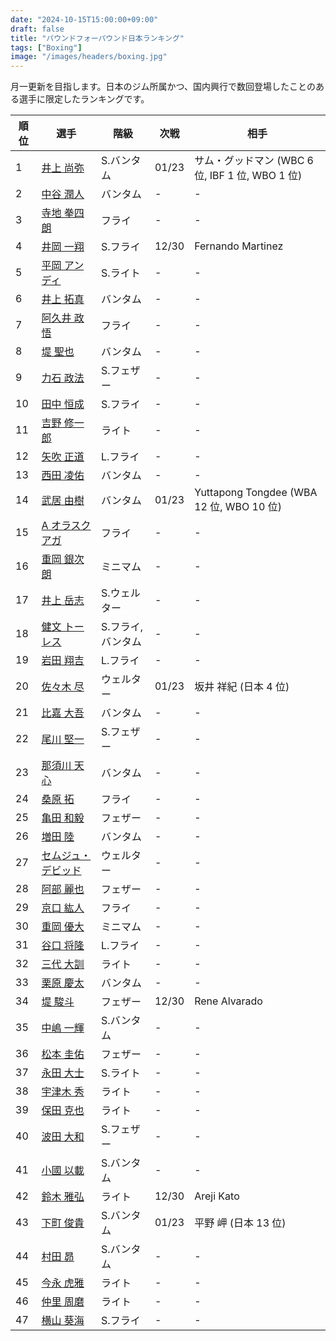 ```yaml
---
date: "2024-10-15T15:00:00+09:00"
draft: false
title: "パウンドフォーパウンド日本ランキング"
tags: ["Boxing"]
image: "/images/headers/boxing.jpg"
---
```


月一更新を目指します。日本のジム所属かつ、国内興行で数回登場したことのある選手に限定したランキングです。

順位|選手|階級|次戦|相手
---|---|---|---|---
1|[井上 尚弥](https://boxrec.com/en/box-pro/628407)|S.バンタム|01/23|サム・グッドマン (WBC 6 位, IBF 1 位, WBO 1 位)
2|[中谷 潤人](https://boxrec.com/en/box-pro/718508)|バンタム|-|-
3|[寺地 拳四朗](https://boxrec.com/en/box-pro/692967)|フライ|-|-
4|[井岡 一翔](https://boxrec.com/en/box-pro/483786)|S.フライ|12/30|Fernando Martinez
5|[平岡 アンディ](https://boxrec.com/en/box-pro/672119)|S.ライト|-|-
6|[井上 拓真](https://boxrec.com/en/box-pro/667667)|バンタム|-|-
7|[阿久井 政悟](https://boxrec.com/en/box-pro/685429)|フライ|-|-
8|[堤 聖也](https://boxrec.com/en/box-pro/829718)|バンタム|-|-
9|[力石 政法](https://boxrec.com/en/box-pro/806436)|S.フェザー|-|-
10|[田中 恒成](https://boxrec.com/en/box-pro/666339)|S.フライ|-|-
11|[吉野 修一郎](https://boxrec.com/en/box-pro/737760)|ライト|-|-
12|[矢吹 正道](https://boxrec.com/en/box-pro/752510)|L.フライ|-|-
13|[西田 凌佑](https://boxrec.com/en/box-pro/898844)|バンタム|-|-
14|[武居 由樹](https://boxrec.com/en/box-pro/990774)|バンタム|01/23|Yuttapong Tongdee (WBA 12 位, WBO 10 位)
15|[A オラスクアガ](https://boxrec.com/en/box-pro/904246)|フライ|-|-
16|[重岡 銀次朗](https://boxrec.com/en/box-pro/846108)|ミニマム|-|-
17|[井上 岳志](https://boxrec.com/en/box-pro/694941)|S.ウェルター|-|-
18|[健文 トーレス](https://boxrec.com/en/box-pro/233323)|S.フライ, バンタム|-|-
19|[岩田 翔吉](https://boxrec.com/en/box-pro/853769)|L.フライ|-|-
20|[佐々木 尽](https://boxrec.com/en/box-pro/847229)|ウェルター|01/23|坂井 祥紀 (日本 4 位)
21|[比嘉 大吾](https://boxrec.com/en/box-pro/691593)|バンタム|-|-
22|[尾川 堅一](https://boxrec.com/en/box-pro/535757)|S.フェザー|-|-
23|[那須川 天心](https://boxrec.com/en/box-pro/853210)|バンタム|-|-
24|[桑原 拓](https://boxrec.com/en/box-pro/836764)|フライ|-|-
25|[亀田 和毅](https://boxrec.com/en/box-pro/472942)|フェザー|-|-
26|[増田 陸](https://boxrec.com/en/box-pro/1096530)|バンタム|-|-
27|[セムジュ・デビッド](https://boxrec.com/en/box-pro/898239)|ウェルター|-|-
28|[阿部 麗也](https://boxrec.com/en/box-pro/654234)|フェザー|-|-
29|[京口 紘人](https://boxrec.com/en/box-pro/752878)|フライ|-|-
30|[重岡 優大](https://boxrec.com/en/box-pro/900843)|ミニマム|-|-
31|[谷口 将隆](https://boxrec.com/en/box-pro/747308)|L.フライ|-|-
32|[三代 大訓](https://boxrec.com/en/box-pro/794104)|ライト|-|-
33|[栗原 慶太](https://boxrec.com/en/box-pro/568329)|バンタム|-|-
34|[堤 駿斗](https://boxrec.com/en/box-pro/863092)|フェザー|12/30|Rene Alvarado
35|[中嶋 一輝](https://boxrec.com/en/box-pro/799358)|S.バンタム|-|-
36|[松本 圭佑](https://boxrec.com/en/box-pro/944445)|フェザー|-|-
37|[永田 大士](https://boxrec.com/en/box-pro/694940)|S.ライト|-|-
38|[宇津木 秀](https://boxrec.com/en/box-pro/829717)|ライト|-|-
39|[保田 克也](https://boxrec.com/en/box-pro/808904)|ライト|-|-
40|[波田 大和](https://boxrec.com/en/box-pro/731145)|S.フェザー|-|-
41|[小國 以載](https://boxrec.com/en/box-pro/518213)|S.バンタム|-|-
42|[鈴木 雅弘](https://boxrec.com/en/box-pro/846560)|ライト|12/30|Areji Kato
43|[下町 俊貴](https://boxrec.com/en/box-pro/740239)|S.バンタム|01/23|平野 岬 (日本 13 位)
44|[村田 昴](https://boxrec.com/en/box-pro/893147)|S.バンタム|-|-
45|[今永 虎雅](https://boxrec.com/en/box-pro/889835)|ライト|-|-
46|[仲里 周磨](https://boxrec.com/en/box-pro/716694)|ライト|-|-
47|[横山 葵海](https://boxrec.com/en/box-pro/1182099)|S.フライ|-|-
